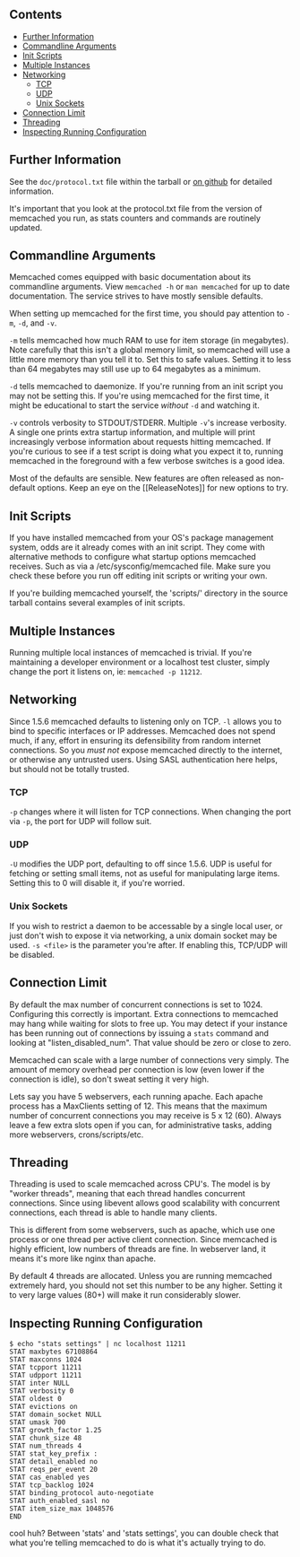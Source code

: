 ## Contents

- [Further Information](#further-information)
- [Commandline Arguments](#commandline-arguments)
- [Init Scripts](#init-scripts)
- [Multiple Instances](#multiple-instances)
- [Networking](#networking)
    - [TCP](#tcp)
    - [UDP](#udp)
    - [Unix Sockets](#unix-sockets)
- [Connection Limit](#connection-limit)
- [Threading](#threading)
- [Inspecting Running Configuration](#inspecting-running-configuration)

<!-- end toc -->

## Further Information

See the `doc/protocol.txt` file within the tarball or [on github](https://github.com/memcached/memcached/blob/master/doc/protocol.txt) for detailed information.

It's important that you look at the protocol.txt file from the version of
memcached you run, as stats counters and commands are routinely updated.

## Commandline Arguments

Memcached comes equipped with basic documentation about its commandline arguments. View `memcached -h` or `man memcached` for up to date documentation. The service strives to have mostly sensible defaults.

When setting up memcached for the first time, you should pay attention to `-m`, `-d`, and `-v`.

`-m` tells memcached how much RAM to use for item storage (in megabytes). Note carefully that this isn't a global memory limit, so memcached will use a little more memory than you tell it to. Set this to safe values. Setting it to less than 64 megabytes may still use up to 64 megabytes as a minimum.

`-d` tells memcached to daemonize. If you're running from an init script you may not be setting this. If you're using memcached for the first time, it might be educational to start the service *without* `-d` and watching it.

`-v` controls verbosity to STDOUT/STDERR. Multiple `-v`'s increase verbosity. A single one prints extra startup information, and multiple will print increasingly verbose information about requests hitting memcached. If you're curious to see if a test script is doing what you expect it to, running memcached in the foreground with a few verbose switches is a good idea.

Most of the defaults are sensible. New features are often released as
non-default options. Keep an eye on the [[ReleaseNotes]] for new options to
try.

## Init Scripts

If you have installed memcached from your OS's package management system, odds are it already comes with an init script. They come with alternative methods to configure what startup options memcached receives. Such as via a /etc/sysconfig/memcached file. Make sure you check these before you run off editing init scripts or writing your own.

If you're building memcached yourself, the 'scripts/' directory in the source tarball contains several examples of init scripts.

## Multiple Instances

Running multiple local instances of memcached is trivial. If you're maintaining a developer environment or a localhost test cluster, simply change the port it listens on, ie: `memcached -p 11212`.

## Networking

Since 1.5.6 memcached defaults to listening only on TCP. `-l` allows you to bind to specific interfaces or IP addresses. Memcached does not spend much, if any, effort in ensuring its defensibility from random internet connections. So you *must not* expose memcached directly to the internet, or otherwise any untrusted users. Using SASL authentication here helps, but should not be totally trusted.

### TCP

`-p` changes where it will listen for TCP connections. When changing the port via `-p`, the port for UDP will follow suit.

### UDP

`-U` modifies the UDP port, defaulting to off since 1.5.6. UDP is useful for fetching or setting small items, not as useful for manipulating large items. Setting this to 0 will disable it, if you're worried.

### Unix Sockets

If you wish to restrict a daemon to be accessable by a single local user, or just don't wish to expose it via networking, a unix domain socket may be used. `-s <file>` is the parameter you're after. If enabling this, TCP/UDP will be disabled.

## Connection Limit

By default the max number of concurrent connections is set to 1024. Configuring this correctly is important. Extra connections to memcached may hang while waiting for slots to free up. You may detect if your instance has been running out of connections by issuing a `stats` command and looking at "listen_disabled_num". That value should be zero or close to zero.

Memcached can scale with a large number of connections very simply. The amount of memory overhead per connection is low (even lower if the connection is idle), so don't sweat setting it very high.

Lets say you have 5 webservers, each running apache. Each apache process has a MaxClients setting of 12. This means that the maximum number of concurrent connections you may receive is 5 x 12 (60). Always leave a few extra slots open if you can, for administrative tasks, adding more webservers, crons/scripts/etc.

## Threading

Threading is used to scale memcached across CPU's. The model is by "worker threads", meaning that each thread handles concurrent connections. Since using libevent allows good scalability with concurrent connections, each thread is able to handle many clients.

This is different from some webservers, such as apache, which use one process or one thread per active client connection. Since memcached is highly efficient, low numbers of threads are fine. In webserver land, it means it's more like nginx than apache.

By default 4 threads are allocated. Unless you are running memcached extremely hard, you should not set this number to be any higher. Setting it to very large values (80+) will make it run considerably slower.

## Inspecting Running Configuration

```
$ echo "stats settings" | nc localhost 11211
STAT maxbytes 67108864
STAT maxconns 1024
STAT tcpport 11211
STAT udpport 11211
STAT inter NULL
STAT verbosity 0
STAT oldest 0
STAT evictions on
STAT domain_socket NULL
STAT umask 700
STAT growth_factor 1.25
STAT chunk_size 48
STAT num_threads 4
STAT stat_key_prefix :
STAT detail_enabled no
STAT reqs_per_event 20
STAT cas_enabled yes
STAT tcp_backlog 1024
STAT binding_protocol auto-negotiate
STAT auth_enabled_sasl no
STAT item_size_max 1048576
END
```

cool huh? Between 'stats' and 'stats settings', you can double check that what you're telling memcached to do is what it's actually trying to do.
